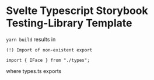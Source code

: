 # Svelte Typescript Storybook Testing-Library Template

`yarn build` results in 

```(!) Import of non-existent export```


`import { IFace } from "./types";`

where types.ts exports